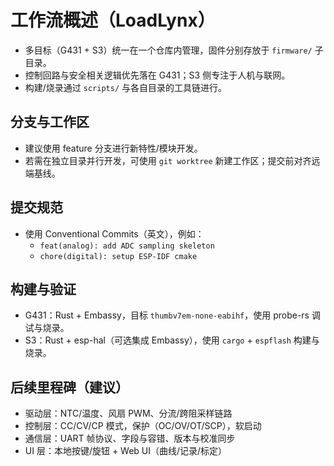 # 工作流概述（LoadLynx）

- 多目标（G431 + S3）统一在一个仓库内管理，固件分别存放于 `firmware/` 子目录。
- 控制回路与安全相关逻辑优先落在 G431；S3 侧专注于人机与联网。
- 构建/烧录通过 `scripts/` 与各自目录的工具链进行。

## 分支与工作区
- 建议使用 feature 分支进行新特性/模块开发。
- 若需在独立目录并行开发，可使用 `git worktree` 新建工作区；提交前对齐远端基线。

## 提交规范
- 使用 Conventional Commits（英文），例如：
  - `feat(analog): add ADC sampling skeleton`
  - `chore(digital): setup ESP-IDF cmake`

## 构建与验证
- G431：Rust + Embassy，目标 `thumbv7em-none-eabihf`，使用 probe-rs 调试与烧录。
- S3：Rust + esp-hal（可选集成 Embassy），使用 `cargo` + `espflash` 构建与烧录。

## 后续里程碑（建议）
- 驱动层：NTC/温度、风扇 PWM、分流/跨阻采样链路
- 控制层：CC/CV/CP 模式，保护（OC/OV/OT/SCP），软启动
- 通信层：UART 帧协议、字段与容错、版本与校准同步
- UI 层：本地按键/旋钮 + Web UI（曲线/记录/标定）
